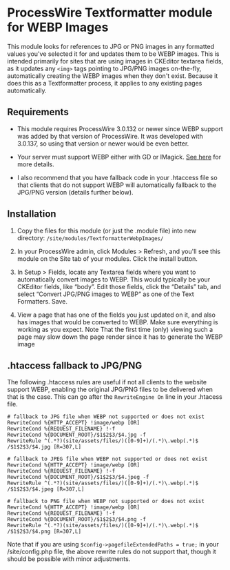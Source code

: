 # ProcessWire Textformatter module for WEBP Images

This module looks for references to JPG or PNG images in any formatted values you've selected
it for and updates them to be WEBP images. This is intended primarily for sites that are using
images in CKEditor textarea fields, as it updates any `<img>` tags pointing to JPG/PNG images
on-the-fly, automatically creating the WEBP images when they don't exist. Because it does this
as a Textformatter process, it applies to any existing pages automatically. 


## Requirements 

- This module requires ProcessWire 3.0.132 or newer since WEBP support was added by that 
  version of ProcessWire. It was developed with 3.0.137, so using that version or newer
  would be even better. 

- Your server must support WEBP either with GD or IMagick. 
  [See here](https://processwire.com/blog/posts/webp-images-in-pw/) for more details.
  
- I also recommend that you have fallback code in your .htaccess file so that clients that 
  do not support WEBP will automatically fallback to the JPG/PNG version (details further 
  below).

## Installation

1. Copy the files for this module (or just the .module file) into new directory:
   `/site/modules/TextformatterWebpImages/`
   
2. In your ProcessWire admin, click Modules > Refresh, and you'll see this module on
   the Site tab of your modules. Click the install button.    

3. In Setup > Fields, locate any Textarea fields where you want to automatically convert
   images to WEBP. This would typically be your CKEditor fields, like “body”. Edit those
   fields, click the “Details” tab, and select “Convert JPG/PNG images to WEBP” as one of
   the Text Formatters. Save. 
   
4. View a page that has one of the fields you just updated on it, and also has images 
   that would be converted to WEBP. Make sure everything is working as you expect. Note
   That the first time (only) viewing such a page may slow down the page render since it 
   has to generate the WEBP image   
   

## .htaccess fallback to JPG/PNG 

The following .htaccess rules are useful if not all clients to the website support WEBP,
enabling the original JPG/PNG files to be delivered when that is the case. This can go
after the `RewriteEngine On` line in your .htacess file. 

~~~~~~
# fallback to JPG file when WEBP not supported or does not exist
RewriteCond %{HTTP_ACCEPT} !image/webp [OR]
RewriteCond %{REQUEST_FILENAME} !-f
RewriteCond %{DOCUMENT_ROOT}/$1$2$3/$4.jpg -f
RewriteRule ^(.*?)(site/assets/files/)([0-9]+)/(.*)\.webp(.*)$ /$1$2$3/$4.jpg [R=307,L]

# fallback to JPEG file when WEBP not supported or does not exist
RewriteCond %{HTTP_ACCEPT} !image/webp [OR]
RewriteCond %{REQUEST_FILENAME} !-f
RewriteCond %{DOCUMENT_ROOT}/$1$2$3/$4.jpeg -f
RewriteRule ^(.*?)(site/assets/files/)([0-9]+)/(.*)\.webp(.*)$ /$1$2$3/$4.jpeg [R=307,L]

# fallback to PNG file when WEBP not supported or does not exist
RewriteCond %{HTTP_ACCEPT} !image/webp [OR]
RewriteCond %{REQUEST_FILENAME} !-f
RewriteCond %{DOCUMENT_ROOT}/$1$2$3/$4.png -f
RewriteRule ^(.*?)(site/assets/files/)([0-9]+)/(.*)\.webp(.*)$ /$1$2$3/$4.png [R=307,L]
~~~~~~
Note that if you are using `$config->pagefileExtendedPaths = true;` in your 
/site/config.php file, the above rewrite rules do not support that, though it should be
possible with minor adjustments. 